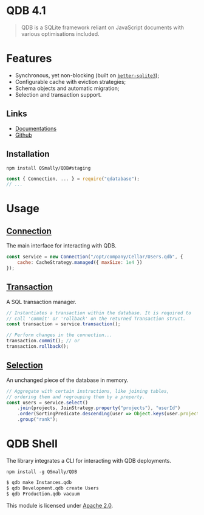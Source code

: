 
# QDB 4.1

> QDB is a SQLite framework reliant on JavaScript documents with various optimisations included.


# Features
* Synchronous, yet non-blocking (built on [`better-sqlite3`](https://github.com/JoshuaWise/better-sqlite3));
* Configurable cache with eviction strategies;
* Schema objects and automatic migration;
* Selection and transaction support.

## Links
* [Documentations](https://github.com/QSmally/QDB/blob/v4/Documentation/Index.md)
* [Github](https://github.com/QSmally/QDB)

## Installation
`npm install QSmally/QDB#staging`
```js
const { Connection, ... } = require("qdatabase");
// ...
```


# Usage

## [Connection](https://github.com/QSmally/QDB/blob/v4/Documentation/Connection.md)
The main interface for interacting with QDB.
```js
const service = new Connection("/opt/company/Cellar/Users.qdb", {
    cache: CacheStrategy.managed({ maxSize: 1e4 })
});
```

## [Transaction](https://github.com/QSmally/QDB/blob/v4/Documentation/Transaction.md)
A SQL transaction manager.
```js
// Instantiates a transaction within the database. It is required to
// call 'commit' or 'rollback' on the returned Transaction struct.
const transaction = service.transaction();

// Perform changes in the connection...
transaction.commit(); // or
transaction.rollback();
```

## [Selection](https://github.com/QSmally/QDB/blob/v4/Documentation/Selection.md)
An unchanged piece of the database in memory.
```js
// Aggregate with certain instructions, like joining tables,
// ordering them and regrouping them by a property.
const users = service.select()
    .join(projects, JoinStrategy.property("projects"), "userId")
    .order(SortingPredicate.descending(user => Object.keys(user.projects).length))
    .group("rank");
```


# QDB Shell
The library integrates a CLI for interacting with QDB deployments.

`npm install -g QSmally/QDB`

```s
$ qdb make Instances.qdb
$ qdb Development.qdb create Users
$ qdb Production.qdb vacuum
```


This module is licensed under [Apache 2.0](http://www.apache.org/licenses/LICENSE-2.0).
